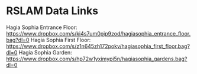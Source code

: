 # RSLAM Data Links
Hagia Sophia Entrance Floor: https://www.dropbox.com/s/ki4s7um0pjp9zod/hagiasophia_entrance_floor.bag?dl=0
Hagia Sophia First Floor: https://www.dropbox.com/s/z1n645zh172pokv/hagiasophia_first_floor.bag?dl=0
Hagia Sophia Garden: https://www.dropbox.com/s/hp72w1yximypi5n/hagiasophia_gardens.bag?dl=0
